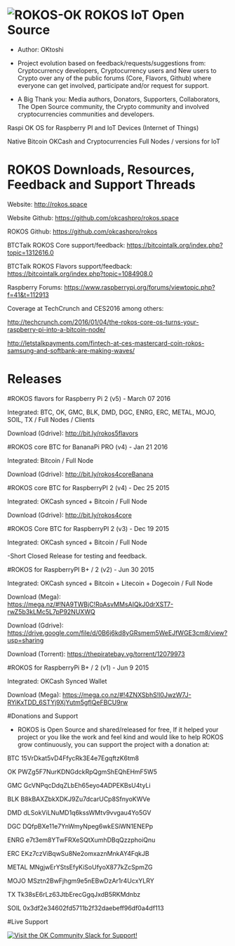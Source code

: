 ![ROKOS-OK](http://i.imgur.com/WHN1JGF.png)
ROKOS IoT Open Source
=========================== 
* Author: OKtoshi

* Project evolution based on feedback/requests/suggestions from: Cryptocurrency developers, Cryptocurrency users and New users to Crypto over any of the public forums (Core, Flavors, Github) where everyone can get involved, participate and/or request for support.

* A Big Thank you: Media authors, Donators, Supporters, Collaborators, The Open Source community, the Crypto community and involved cryptocurrencies communities and developers.

Raspi OK OS for Raspberry PI and IoT Devices (Internet of Things)

Native Bitcoin OKCash and Cryptocurrencies Full Nodes / versions for IoT

ROKOS Downloads, Resources, Feedback and Support Threads 
===========================

Website: http://rokos.space

Website Github: https://github.com/okcashpro/rokos.space

ROKOS Github: https://github.com/okcashpro/rokos

BTCTalk ROKOS Core support/feedback: https://bitcointalk.org/index.php?topic=1312616.0

BTCTalk ROKOS Flavors support/feedback: https://bitcointalk.org/index.php?topic=1084908.0

Raspberry Forums: https://www.raspberrypi.org/forums/viewtopic.php?f=41&t=112913

Coverage at TechCrunch and CES2016 among others: 

http://techcrunch.com/2016/01/04/the-rokos-core-os-turns-your-raspberry-pi-into-a-bitcoin-node/

http://letstalkpayments.com/fintech-at-ces-mastercard-coin-rokos-samsung-and-softbank-are-making-waves/


Releases
===========================

#ROKOS flavors for Raspberry Pi 2 (v5) - March 07 2016

Integrated: BTC, OK, GMC, BLK, DMD, DGC, ENRG, ERC, METAL, MOJO, SOIL, TX / Full Nodes / Clients

Download (Gdrive): 
http://bit.ly/rokos5flavors

#ROKOS core BTC for BananaPi PRO (v4) - Jan 21 2016

Integrated: Bitcoin / Full Node

Download (Gdrive): 
http://bit.ly/rokos4coreBanana

#ROKOS core BTC for RaspberryPI 2 (v4) - Dec 25 2015

Integrated: OKCash synced + Bitcoin / Full Node

Download (Gdrive): 
http://bit.ly/rokos4core

#ROKOS Core BTC for RaspberryPI 2 (v3) - Dec 19 2015

Integrated: OKCash synced + Bitcoin / Full Node

-Short Closed Release for testing and feedback.


#ROKOS for RaspberryPI B+ / 2  (v2) - Jun 30 2015

Integrated: OKCash synced + Bitcoin + Litecoin + Dogecoin / Full Node

Download (Mega): 
https://mega.nz/#!NA9TWBjC!RoAsvMMsAIQkJ0drXST7-rwZ5b3kLMc5L7pP92NUXWQ

Download (Gdrive): 
https://drive.google.com/file/d/0B6j6kd8yGRsmem5WeEJfWGE3cm8/view?usp=sharing

Download (Torrent): 
https://thepiratebay.vg/torrent/12079973


#ROKOS for RaspberryPi B+ / 2 (v1) - Jun 9 2015 

Integrated: OKCash Synced Wallet

Download (Mega):
https://mega.co.nz/#!4ZNXSbhS!l0JwzW7J-RYiKxTDD_6STYj9XjYutm5gflQeFBCU9rw


#Donations and Support

* ROKOS is Open Source and shared/released for free, If it helped your project or you like the work and feel kind and would like to help ROKOS grow continuously, you can support the project with a donation at:

BTC  15VrDkat5vD4FfycRk3E4e7EgqftzK6tm8

OK  PWZg5F7NurKDNGdckRpQgmShEQhEHmF5W5

GMC  GcVNPqcDdqZLbEh65eyo4ADPEKBsU4tyLi

BLK  B8kBAXZbkXDKJ9Zu7dcarUCp8SfnyoKWVe

DMD  dLSokViLNuMD1q6kssWMtv9vvgau4Yo5GV

DGC  DQfpBXe11e7YnWmyNpeg6wkESiWN1ENEPp

ENRG  e7t3em8YTwFRXeSQtXumhDBqQzzphoiQnu

ERC  EKz7czViBqwSu8Ne2omxaznMnkAY4FqkJB

METAL  MNgjwErYStsEfyKiSoUfyoX877kZcSpmZG

MOJO  MSztn2BwFjhgm9e5nEBwDzAr1r4UcxYLRY

TX  Tk38sE6rLz63JtbErecGgqJxdB5RKMdnbz

SOIL  0x3df2e34602fd5711b2f32daebeff96df0a4df113


#Live Support

[![Visit the OK Community Slack for Support!](https://kiwiirc.com/buttons/irc.freenode.net/okcash.png)](https://okcash.herokuapp.com/)
